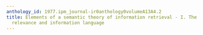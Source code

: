 ```yaml
---
anthology_id: 1977.ipm_journal-ir0anthology0volumeA13A4.2
title: Elements of a semantic theory of information retrieval - I. The concepts of
  relevance and information language
---
```

